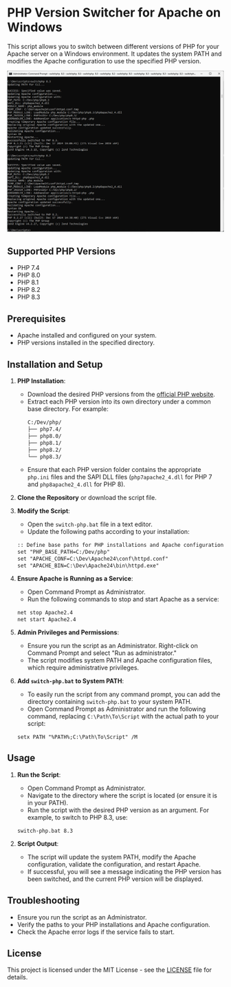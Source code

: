 # PHP Version Switcher for Apache on Windows

This script allows you to switch between different versions of PHP for your Apache server on a Windows environment. It updates the system PATH and modifies the Apache configuration to use the specified PHP version.

![Screenshot of the script in action](images/screenshot.png)

## Supported PHP Versions

- PHP 7.4
- PHP 8.0
- PHP 8.1
- PHP 8.2
- PHP 8.3

## Prerequisites

- Apache installed and configured on your system.
- PHP versions installed in the specified directory.

## Installation and Setup

1. **PHP Installation**:
   - Download the desired PHP versions from the [official PHP website](https://www.php.net/downloads).
   - Extract each PHP version into its own directory under a common base directory. For example:
     ```
     C:/Dev/php/
     ├── php7.4/
     ├── php8.0/
     ├── php8.1/
     ├── php8.2/
     └── php8.3/
     ```
   - Ensure that each PHP version folder contains the appropriate `php.ini` files and the SAPI DLL files (`php7apache2_4.dll` for PHP 7 and `php8apache2_4.dll` for PHP 8).

2. **Clone the Repository** or download the script file.

3. **Modify the Script**:
   - Open the `switch-php.bat` file in a text editor.
   - Update the following paths according to your installation:

    ```batch
    :: Define base paths for PHP installations and Apache configuration
    set "PHP_BASE_PATH=C:/Dev/php"
    set "APACHE_CONF=C:\Dev\Apache24\conf\httpd.conf"
    set "APACHE_BIN=C:\Dev\Apache24\bin\httpd.exe"
    ```

4. **Ensure Apache is Running as a Service**:
   - Open Command Prompt as Administrator.
   - Run the following commands to stop and start Apache as a service:

    ```batch
    net stop Apache2.4
    net start Apache2.4
    ```

5. **Admin Privileges and Permissions**:
   - Ensure you run the script as an Administrator. Right-click on Command Prompt and select "Run as administrator."
   - The script modifies system PATH and Apache configuration files, which require administrative privileges.

6. **Add `switch-php.bat` to System PATH**:
   - To easily run the script from any command prompt, you can add the directory containing `switch-php.bat` to your system PATH.
   - Open Command Prompt as Administrator and run the following command, replacing `C:\Path\To\Script` with the actual path to your script:

    ```batch
    setx PATH "%PATH%;C:\Path\To\Script" /M
    ```

## Usage

1. **Run the Script**:
   - Open Command Prompt as Administrator.
   - Navigate to the directory where the script is located (or ensure it is in your PATH).
   - Run the script with the desired PHP version as an argument. For example, to switch to PHP 8.3, use:

    ```batch
    switch-php.bat 8.3
    ```

2. **Script Output**:
   - The script will update the system PATH, modify the Apache configuration, validate the configuration, and restart Apache.
   - If successful, you will see a message indicating the PHP version has been switched, and the current PHP version will be displayed.

## Troubleshooting

- Ensure you run the script as an Administrator.
- Verify the paths to your PHP installations and Apache configuration.
- Check the Apache error logs if the service fails to start.

## License

This project is licensed under the MIT License - see the [LICENSE](LICENSE) file for details.